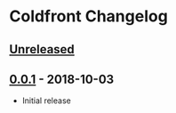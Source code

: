 # Coldfront Changelog

## [Unreleased]

## [0.0.1] - 2018-10-03
- Initial release

[Unreleased]: https://github.com/ubccr/coldfront/compare/v0.0.1...HEAD
[0.0.1]: https://github.com/ubccr/coldfront/releases/tag/v0.0.1
